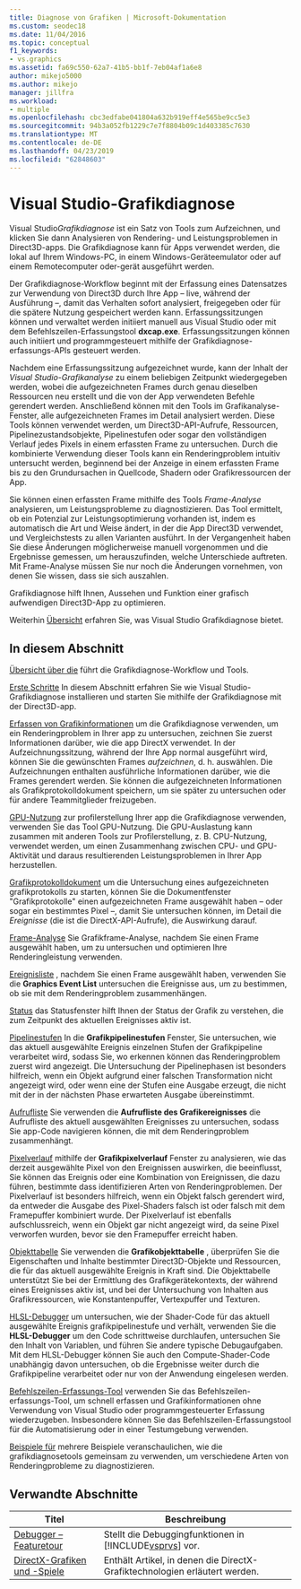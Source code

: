 ```yaml
---
title: Diagnose von Grafiken | Microsoft-Dokumentation
ms.custom: seodec18
ms.date: 11/04/2016
ms.topic: conceptual
f1_keywords:
- vs.graphics
ms.assetid: fa69c550-62a7-41b5-bb1f-7eb04af1a6e8
author: mikejo5000
ms.author: mikejo
manager: jillfra
ms.workload:
- multiple
ms.openlocfilehash: cbc3edfabe041804a632b919eff4e565be9cc5e3
ms.sourcegitcommit: 94b3a052fb1229c7e7f8804b09c1d403385c7630
ms.translationtype: MT
ms.contentlocale: de-DE
ms.lasthandoff: 04/23/2019
ms.locfileid: "62848603"
---
```

# <a name="visual-studio-graphics-diagnostics"></a>Visual Studio-Grafikdiagnose
Visual Studio*Grafikdiagnose* ist ein Satz von Tools zum Aufzeichnen, und klicken Sie dann Analysieren von Rendering- und Leistungsproblemen in Direct3D-apps. Die Grafikdiagnose kann für Apps verwendet werden, die lokal auf Ihrem Windows-PC, in einem Windows-Geräteemulator oder auf einem Remotecomputer oder-gerät ausgeführt werden.

 Der Grafikdiagnose-Workflow beginnt mit der Erfassung eines Datensatzes zur Verwendung von Direct3D durch Ihre App – live, während der Ausführung –, damit das Verhalten sofort analysiert, freigegeben oder für die spätere Nutzung gespeichert werden kann. Erfassungssitzungen können und verwaltet werden initiiert manuell aus Visual Studio oder mit dem Befehlszeilen-Erfassungstool **dxcap.exe**. Erfassungssitzungen können auch initiiert und programmgesteuert mithilfe der Grafikdiagnose-erfassungs-APIs gesteuert werden.

 Nachdem eine Erfassungssitzung aufgezeichnet wurde, kann der Inhalt der *Visual Studio-Grafikanalyse* zu einem beliebigen Zeitpunkt wiedergegeben werden, wobei die aufgezeichneten Frames durch genau dieselben Ressourcen neu erstellt und die von der App verwendeten Befehle gerendert werden. Anschließend können mit den Tools im Grafikanalyse-Fenster, alle aufgezeichneten Frames im Detail analysiert werden. Diese Tools können verwendet werden, um Direct3D-API-Aufrufe, Ressourcen, Pipelinezustandsobjekte, Pipelinestufen oder sogar den vollständigen Verlauf jedes Pixels in einem erfassten Frame zu untersuchen. Durch die kombinierte Verwendung dieser Tools kann ein Renderingproblem intuitiv untersucht werden, beginnend bei der Anzeige in einem erfassten Frame bis zu den Grundursachen in Quellcode, Shadern oder Grafikressourcen der App.

 Sie können einen erfassten Frame mithilfe des Tools *Frame-Analyse* analysieren, um Leistungsprobleme zu diagnostizieren. Das Tool ermittelt, ob ein Potenzial zur Leistungsoptimierung vorhanden ist, indem es automatisch die Art und Weise ändert, in der die App Direct3D verwendet, und Vergleichstests zu allen Varianten ausführt. In der Vergangenheit haben Sie diese Änderungen möglicherweise manuell vorgenommen und die Ergebnisse gemessen, um herauszufinden, welche Unterschiede auftreten. Mit Frame-Analyse müssen Sie nur noch die Änderungen vornehmen, von denen Sie wissen, dass sie sich auszahlen.

 Grafikdiagnose hilft Ihnen, Aussehen und Funktion einer grafisch aufwendigen Direct3D-App zu optimieren.

 Weiterhin [Übersicht](overview-of-visual-studio-graphics-diagnostics.md) erfahren Sie, was Visual Studio Grafikdiagnose bietet.

## <a name="in-this-section"></a>In diesem Abschnitt
 [Übersicht über die](overview-of-visual-studio-graphics-diagnostics.md) führt die Grafikdiagnose-Workflow und Tools.

 [Erste Schritte](getting-started-with-visual-studio-graphics-diagnostics.md) In diesem Abschnitt erfahren Sie wie Visual Studio-Grafikdiagnose installieren und starten Sie mithilfe der Grafikdiagnose mit der Direct3D-app.

 [Erfassen von Grafikinformationen](capturing-graphics-information.md) um die Grafikdiagnose verwenden, um ein Renderingproblem in Ihrer app zu untersuchen, zeichnen Sie zuerst Informationen darüber, wie die app DirectX verwendet. In der Aufzeichnungssitzung, während der Ihre App normal ausgeführt wird, können Sie die gewünschten Frames *aufzeichnen*, d. h. auswählen. Die Aufzeichnungen enthalten ausführliche Informationen darüber, wie die Frames gerendert werden. Sie können die aufgezeichneten Informationen als Grafikprotokolldokument speichern, um sie später zu untersuchen oder für andere Teammitglieder freizugeben.

 [GPU-Nutzung](gpu-usage.md) zur profilerstellung Ihrer app die Grafikdiagnose verwenden, verwenden Sie das Tool GPU-Nutzung. Die GPU-Auslastung kann zusammen mit anderen Tools zur Profilerstellung, z. B. CPU-Nutzung, verwendet werden, um einen Zusammenhang zwischen CPU- und GPU-Aktivität und daraus resultierenden Leistungsproblemen in Ihrer App herzustellen.

 [Grafikprotokolldokument](graphics-log-document.md) um die Untersuchung eines aufgezeichneten grafikprotokolls zu starten, können Sie die Dokumentfenster "Grafikprotokolle" einen aufgezeichneten Frame ausgewählt haben – oder sogar ein bestimmtes Pixel –, damit Sie untersuchen können, im Detail die *Ereignisse* (die ist die DirectX-API-Aufrufe), die Auswirkung darauf.

 [Frame-Analyse](graphics-frame-analysis.md) Sie Grafikframe-Analyse, nachdem Sie einen Frame ausgewählt haben, um zu untersuchen und optimieren Ihre Renderingleistung verwenden.

 [Ereignisliste](graphics-event-list.md) , nachdem Sie einen Frame ausgewählt haben, verwenden Sie die **Graphics Event List** untersuchen die Ereignisse aus, um zu bestimmen, ob sie mit dem Renderingproblem zusammenhängen.

 [Status](graphics-state.md) das Statusfenster hilft Ihnen der Status der Grafik zu verstehen, die zum Zeitpunkt des aktuellen Ereignisses aktiv ist.

 [Pipelinestufen](graphics-pipeline-stages.md) In die **Grafikpipelinestufen** Fenster, Sie untersuchen, wie das aktuell ausgewählte Ereignis einzelnen Stufen der Grafikpipeline verarbeitet wird, sodass Sie, wo erkennen können das Renderingproblem zuerst wird angezeigt. Die Untersuchung der Pipelinephasen ist besonders hilfreich, wenn ein Objekt aufgrund einer falschen Transformation nicht angezeigt wird, oder wenn eine der Stufen eine Ausgabe erzeugt, die nicht mit der in der nächsten Phase erwarteten Ausgabe übereinstimmt.

 [Aufrufliste](graphics-event-call-stack.md) Sie verwenden die **Aufrufliste des Grafikereignisses** die Aufrufliste des aktuell ausgewählten Ereignisses zu untersuchen, sodass Sie app-Code navigieren können, die mit dem Renderingproblem zusammenhängt.

 [Pixelverlauf](graphics-pixel-history.md) mithilfe der **Grafikpixelverlauf** Fenster zu analysieren, wie das derzeit ausgewählte Pixel von den Ereignissen auswirken, die beeinflusst, Sie können das Ereignis oder eine Kombination von Ereignissen, die dazu führen, bestimmte dass identifizieren Arten von Renderingproblemen. Der Pixelverlauf ist besonders hilfreich, wenn ein Objekt falsch gerendert wird, da entweder die Ausgabe des Pixel-Shaders falsch ist oder falsch mit dem Framepuffer kombiniert wurde. Der Pixelverlauf ist ebenfalls aufschlussreich, wenn ein Objekt gar nicht angezeigt wird, da seine Pixel verworfen wurden, bevor sie den Framepuffer erreicht haben.

 [Objekttabelle](graphics-object-table.md) Sie verwenden die **Grafikobjekttabelle** , überprüfen Sie die Eigenschaften und Inhalte bestimmter Direct3D-Objekte und Ressourcen, die für das aktuell ausgewählte Ereignis in Kraft sind. Die Objekttabelle unterstützt Sie bei der Ermittlung des Grafikgerätekontexts, der während eines Ereignisses aktiv ist, und bei der Untersuchung von Inhalten aus Grafikressourcen, wie Konstantenpuffer, Vertexpuffer und Texturen.

 [HLSL-Debugger](hlsl-shader-debugger.md) um untersuchen, wie der Shader-Code für das aktuell ausgewählte Ereignis grafikpipelinestufe und verhält, verwenden Sie die **HLSL-Debugger** um den Code schrittweise durchlaufen, untersuchen Sie den Inhalt von Variablen, und führen Sie andere typische Debugaufgaben. Mit dem HLSL-Debugger können Sie auch den Compute-Shader-Code unabhängig davon untersuchen, ob die Ergebnisse weiter durch die Grafikpipeline verarbeitet oder nur von der Anwendung eingelesen werden.

 [Befehlszeilen-Erfassungs-Tool](command-line-capture-tool.md) verwenden Sie das Befehlszeilen-erfassungs-Tool, um schnell erfassen und Grafikinformationen ohne Verwendung von Visual Studio oder programmgesteuerter Erfassung wiederzugeben. Insbesondere können Sie das Befehlszeilen-Erfassungstool für die Automatisierung oder in einer Testumgebung verwenden.

 [Beispiele für](graphics-diagnostics-examples.md) mehrere Beispiele veranschaulichen, wie die grafikdiagnosetools gemeinsam zu verwenden, um verschiedene Arten von Renderingprobleme zu diagnostizieren.

## <a name="related-sections"></a>Verwandte Abschnitte

| Titel | Beschreibung |
| - | - |
| [Debugger – Featuretour](/visualstudio/debugger/debugger-feature-tour) | Stellt die Debuggingfunktionen in [!INCLUDE[vsprvs](../../code-quality/includes/vsprvs_md.md)] vor. |
| [DirectX-Grafiken und -Spiele](http://go.microsoft.com/fwlink/?LinkId=256498) | Enthält Artikel, in denen die DirectX-Grafiktechnologien erläutert werden. |
